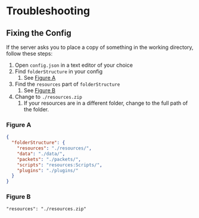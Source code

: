# Troubleshooting

## Fixing the Config

If the server asks you to place a copy of something in the working directory, follow these steps:
1. Open `config.json` in a text editor of your choice
2. Find `folderStructure` in your config
   1. See [Figure A](#figure-a)
3. Find the `resources` part of `folderStructure`
   1. See [Figure B](#figure-b)
4. Change to `./resources.zip`
   1. If your resources are in a different folder, change to the full path of the folder.

### Figure A
```json
{
  "folderStructure": {  
    "resources": "./resources/",
    "data": "./data/",
    "packets": "./packets/",
    "scripts": "resources:Scripts/",
    "plugins": "./plugins/"
  }
}
```

### Figure B
```
"resources": "./resources.zip"
```